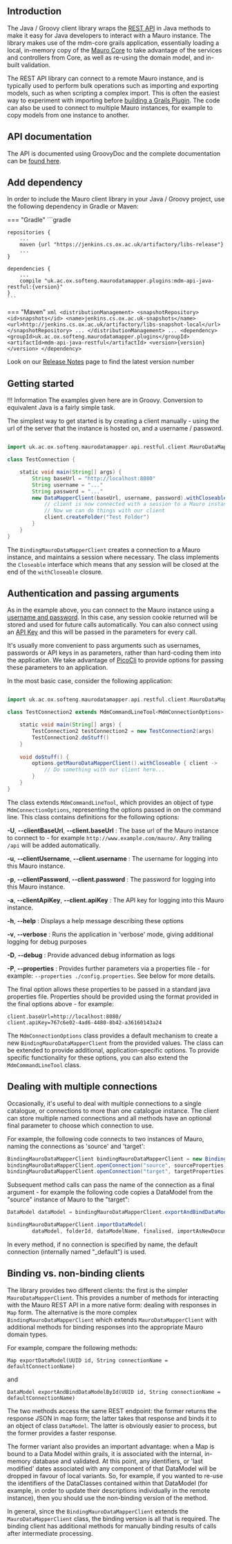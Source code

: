 ## Introduction

The Java / Groovy client library wraps the [REST API](../../rest-api/introduction.md) in Java methods to make it easy for Java developers to interact
with a Mauro instance. The library makes use of the mdm-core grails application, essentially loading a local, in-memory copy of the
[Mauro Core](../architecture.md) to take advantage of the services and controllers from Core, as well as re-using the domain model, and in-built
validation.

The REST API library can connect to a remote Mauro instance, and is typically used to perform bulk operations such as importing and exporting models,
such as when scripting a complex import. This is often the easiest way to experiment with importing before
[building a Grails Plugin](../../community/build-plugins.md). The code can also be used to connect to multiple Mauro instances, for example to copy
models from one instance to another.

## API documentation

The API is documented using GroovyDoc and the complete documentation can be [found here](./groovydoc/index.html).

## Add dependency

In order to include the Mauro client library in your Java / Groovy project, use the following dependency in Gradle or Maven:

=== "Gradle"
    ```gradle

    repositories {
        ...
        maven {url "https://jenkins.cs.ox.ac.uk/artifactory/libs-release"}
        ...
    }

    dependencies {
        ...
        compile "uk.ac.ox.softeng.maurodatamapper.plugins:mdm-api-java-restful:{version}"
    }
    ```
=== "Maven"
    ```xml
    <distributionManagement>
        <snapshotRepository>
            <id>snapshots</id>
            <name>jenkins.cs.ox.ac.uk-snapshots</name>
            <url>http://jenkins.cs.ox.ac.uk/artifactory/libs-snapshot-local</url>
        </snapshotRepository>
        ...
    </distributionManagement>
    ...
    <dependency>
        <groupId>uk.ac.ox.softeng.maurodatamapper.plugins</groupId>
        <artifactId>mdm-api-java-restful</artifactId>
        <version>{version}</version>
    </dependency>
    ```


Look on our [Release Notes](../../about/release-notes.md) page to find the latest version number

## Getting started

!!! Information 
    The examples given here are in Groovy. Conversion to equivalent Java is a fairly simple task.

The simplest way to get started is by creating a client manually - using the url of the server that the instance is hosted on, and a username /
password.

```groovy

import uk.ac.ox.softeng.maurodatamapper.api.restful.client.MauroDataMapperClient

class TestConnection {

    static void main(String[] args) {
        String baseUrl = "http://localhost:8080"
        String username = "..."
        String password = "..."
        new DataMapperClient(baseUrl, username, password).withCloseable { client ->
            // client is now connected with a session to a Mauro instance
            // Now we can do things with our client
            client.createFolder("Test Folder")
        }
    }
}
```

The `BindingMauroDataMapperClient` creates a connection to a Mauro instance, and maintains a session where necessary. The class implements the
`Closeable` interface which means that any session will be closed at the end of the `withCloseable` closure.

## Authentication and passing arguments

As in the example above, you can connect to the Mauro instance using a [username and password](../../rest-api/authentication.md). In this case, any
session cookie returned will be stored and used for future calls automatically. You can also connect using an [API Key](../../rest-api/apikeys.md) 
and this will be passed in the parameters for every call.

It's usually more convenient to pass arguments such as usernames, passwords or API keys in as parameters, rather than hard-coding them into the 
application.  We take advantage of [PicoCli](https://picocli.info) to provide options for passing these parameters to an application.

In the most basic case, consider the following application:

```groovy

import uk.ac.ox.softeng.maurodatamapper.api.restful.client.MauroDataMapperClient

class TestConnection2 extends MdmCommandLineTool<MdmConnectionOptions> {

    static void main(String[] args) {
        TestConnection2 testConnection2 = new TestConnection2(args)
        TestConnection2.doStuff()
    }
    
    void doStuff() {
        options.getMauroDataMapperClient().withCloseable { client ->
            // Do something with our client here...
        }
    }
}
```

The class extends `MdmCommandLineTool`, which provides an object of type `MdmConnectionOptions`, representing the options passed in on the command 
line.  This class contains definitions for the following options:

**-U**, **--clientBaseUrl**, **--client.baseUrl**
:   The base url of the Mauro instance to connect to - for example `http://www.example.com/mauro/`.  Any trailing `/api` will be added automatically.

**-u**, **--clientUsername**, **--client.username**
:   The username for logging into this Mauro instance.

**-p**, **--clientPassword**, **--client.password**
:   The password for logging into this Mauro instance.

**-a**, **--clientApiKey**, **--client.apiKey**
:   The API key for logging into this Mauro instance.

**-h**, **--help**
:   Displays a help message describing these options

**-v**, **--verbose**
:   Runs the application in 'verbose' mode, giving additional logging for debug purposes

**-D**, **--debug**
:   Provide advanced debug information as logs

**-P**, **--properties**
:   Provides further parameters via a properties file - for example: `--properties ./config.properties`.  See below for more details.

The final option allows these properties to be passed in a standard java properties file.  Properties should be provided using the format provided 
in the final options above - for example:

```properties
client.baseUrl=http://localhost:8080/
client.apiKey=767c6e02-4ad6-4480-8b42-a36160143a24
```
The `MdmConnectionOptions` class provides a default mechanism to create a new `BindingMauroDataMapperClient` from the provided values.
The class can be extended to provide additional, application-specific options.  To provide specific functionality for these options, you can also 
extend the `MdmCommandLineTool` class.


## Dealing with multiple connections

Occasionally, it's useful to deal with multiple connections to a single catalogue, or connections to more than one catalogue instance.  The client 
can store multiple named connections and all methods have an optional final parameter to choose which connection to use.

For example, the following code connects to two instances of Mauro, naming the connections as 'source' and 'target':

```groovy
BindingMauroDataMapperClient bindingMauroDataMapperClient = new BindingMauroDataMapperClient()
bindingMauroDataMapperClient.openConnection("source", sourceProperties)
bindingMauroDataMapperClient.openConnection("target", targetProperties)
```

Subsequent method calls can pass the name of the connection as a final argument - for example the following code copies a DataModel from the 
"source" instance of Mauro to the "target":

```groovy
DataModel dataModel = bindingMauroDataMapperClient.exportAndBindDataModelById(dataModelId, "source")

bindingMauroDataMapperClient.importDataModel(
        dataModel, folderId, dataModelName, finalised, importAsNewDocumentationVersion, "target")

```

In every method, if no connection is specified by name, the default connection (internally named "_default") is used.

## Binding vs. non-binding clients

The library provides two different clients: the first is the simpler `MauroDataMapperClient`.  This provides a number of methods for interacting
with the Mauro REST API in a more native form: dealing with responses in `Map` form.  The alternative is the more complex
`BindingMauroDataMapperClient` which extends `MauroDataMapperClient` with additional methods for binding responses into the appropriate Mauro
domain types.

For example, compare the following methods:

`Map exportDataModel(UUID id, String connectionName = defaultConnectionName)`

and

`DataModel exportAndBindDataModelById(UUID id, String connectionName = defaultConnectionName)`


The two methods access the same REST endpoint: the former returns the response JSON in map form; the latter takes that response and binds it to an 
object of class `DataModel`.  The latter is obviously easier to process, but the former provides a faster response.  

The former variant also provides an important advantage:  when a Map is bound to a Data Model within grails, it is associated with the internal, 
in-memory database and validated.  At this point, any identifiers, or 'last modified' dates associated with any component of that DataModel will 
be dropped in favour of local variants.  So, for example, if you wanted to re-use the identifiers of the DataClasses contained within that 
DataModel (for example, in order to update their descriptions individually in the remote instance), then you should use the non-binding version of 
the method.

In general, since the `BindingMauroDataMapperClient` extends the `MauroDataMapperClient` class, the binding version is all that is required.  The 
binding client has additional methods for manually binding results of calls after intermediate processing. 



